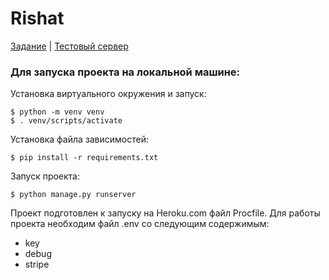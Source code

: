 # Rishat
[Задание](https://docs.google.com/document/d/1RqJhk-pRDuAk4pH1uqbY9-8uwAqEXB9eRQWLSMM_9sI/edit#) | 
[Тестовый сервер](https://rishatvb.herokuapp.com/api/)

### Для запуска проекта на локальной машине:
Установка виртуального окружения и запуск:
```shell
$ python -m venv venv
$ . venv/scripts/activate
```
Установка файла зависимостей:
```shell
$ pip install -r requirements.txt
```
Запуск проекта:
```shell
$ python manage.py runserver
```
Проект подготовлен к запуску на Heroku.com файл Procfile.
Для работы проекта необходим файл .env со следующим содержимым:
- key
- debug
- stripe
